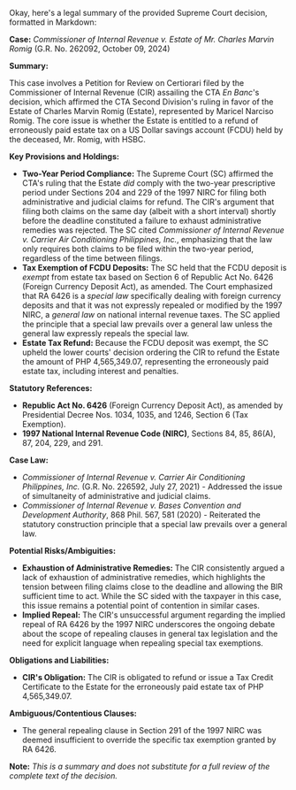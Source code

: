 Okay, here's a legal summary of the provided Supreme Court decision, formatted in Markdown:

**Case:** *Commissioner of Internal Revenue v. Estate of Mr. Charles Marvin Romig* (G.R. No. 262092, October 09, 2024)

**Summary:**

This case involves a Petition for Review on Certiorari filed by the Commissioner of Internal Revenue (CIR) assailing the CTA *En Banc*'s decision, which affirmed the CTA Second Division's ruling in favor of the Estate of Charles Marvin Romig (Estate), represented by Maricel Narciso Romig. The core issue is whether the Estate is entitled to a refund of erroneously paid estate tax on a US Dollar savings account (FCDU) held by the deceased, Mr. Romig, with HSBC.

**Key Provisions and Holdings:**

*   **Two-Year Period Compliance:** The Supreme Court (SC) affirmed the CTA's ruling that the Estate *did* comply with the two-year prescriptive period under Sections 204 and 229 of the 1997 NIRC for filing both administrative and judicial claims for refund. The CIR's argument that filing both claims on the same day (albeit with a short interval) shortly before the deadline constituted a failure to exhaust administrative remedies was rejected. The SC cited *Commissioner of Internal Revenue v. Carrier Air Conditioning Philippines, Inc.*, emphasizing that the law only requires both claims to be filed within the two-year period, regardless of the time between filings.
*   **Tax Exemption of FCDU Deposits:** The SC held that the FCDU deposit is *exempt* from estate tax based on Section 6 of Republic Act No. 6426 (Foreign Currency Deposit Act), as amended. The Court emphasized that RA 6426 is a *special law* specifically dealing with foreign currency deposits and that it was not expressly repealed or modified by the 1997 NIRC, a *general law* on national internal revenue taxes. The SC applied the principle that a special law prevails over a general law unless the general law expressly repeals the special law.
*   **Estate Tax Refund:** Because the FCDU deposit was exempt, the SC upheld the lower courts' decision ordering the CIR to refund the Estate the amount of PHP 4,565,349.07, representing the erroneously paid estate tax, including interest and penalties.

**Statutory References:**

*   **Republic Act No. 6426** (Foreign Currency Deposit Act), as amended by Presidential Decree Nos. 1034, 1035, and 1246, Section 6 (Tax Exemption).
*   **1997 National Internal Revenue Code (NIRC)**, Sections 84, 85, 86(A), 87, 204, 229, and 291.

**Case Law:**

*   *Commissioner of Internal Revenue v. Carrier Air Conditioning Philippines, Inc.* (G.R. No. 226592, July 27, 2021) - Addressed the issue of simultaneity of administrative and judicial claims.
*   *Commissioner of Internal Revenue v. Bases Convention and Development Authority*, 868 Phil. 567, 581 (2020) - Reiterated the statutory construction principle that a special law prevails over a general law.

**Potential Risks/Ambiguities:**

*   **Exhaustion of Administrative Remedies:** The CIR consistently argued a lack of exhaustion of administrative remedies, which highlights the tension between filing claims close to the deadline and allowing the BIR sufficient time to act. While the SC sided with the taxpayer in this case, this issue remains a potential point of contention in similar cases.
*   **Implied Repeal:** The CIR's unsuccessful argument regarding the implied repeal of RA 6426 by the 1997 NIRC underscores the ongoing debate about the scope of repealing clauses in general tax legislation and the need for explicit language when repealing special tax exemptions.

**Obligations and Liabilities:**

*   **CIR's Obligation:** The CIR is obligated to refund or issue a Tax Credit Certificate to the Estate for the erroneously paid estate tax of PHP 4,565,349.07.

**Ambiguous/Contentious Clauses:**

*   The general repealing clause in Section 291 of the 1997 NIRC was deemed insufficient to override the specific tax exemption granted by RA 6426.

**Note:** *This is a summary and does not substitute for a full review of the complete text of the decision.*

